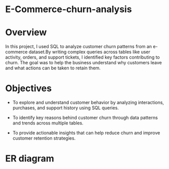 # E-Commerce-churn-analysis

# Overview
In this project, I used SQL to analyze customer churn patterns from an e-commerce dataset.By writing complex queries across tables like user activity, orders, and support tickets, I identified key factors contributing to churn. The goal was to help the business understand why customers leave and what actions can be taken to retain them.
# Objectives 
* To explore and understand customer behavior by analyzing interactions, purchases, and support history using SQL queries.

* To identify key reasons behind customer churn through data patterns and trends across multiple tables.

* To provide actionable insights that can help reduce churn and improve customer retention strategies.

# ER diagram


